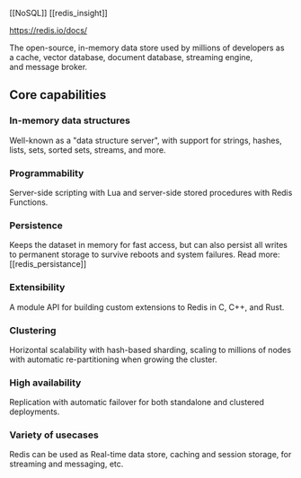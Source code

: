 [[NoSQL]]
[[redis_insight]]

https://redis.io/docs/

The open-source, in-memory data store used by millions of developers as a cache, vector database, document database, streaming engine, and message broker.

## Core capabilities
### In-memory data structures
Well-known as a "data structure server", with support for strings, hashes, lists, sets, sorted sets, streams, and more.

### Programmability
Server-side scripting with Lua and server-side stored procedures with Redis Functions.

### Persistence
Keeps the dataset in memory for fast access, but can also persist all writes to permanent storage to survive reboots and system failures.
Read more: [[redis_persistance]]

### Extensibility
A module API for building custom extensions to Redis in C, C++, and Rust.

### Clustering
Horizontal scalability with hash-based sharding, scaling to millions of nodes with automatic re-partitioning when growing the cluster.

### High availability
Replication with automatic failover for both standalone and clustered deployments.

### Variety of usecases
Redis can be used as Real-time data store, caching and session storage, for streaming and messaging, etc.